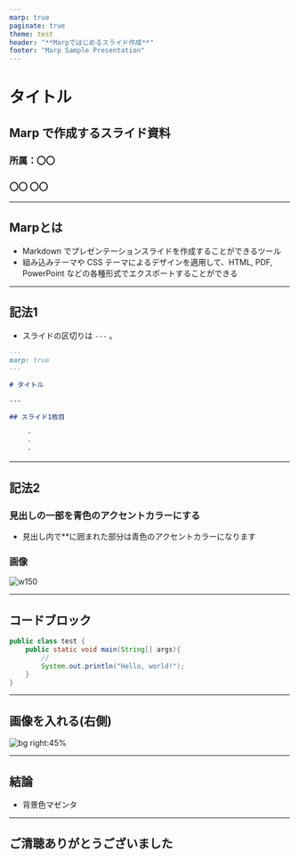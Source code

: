 ```yaml
---
marp: true
paginate: true
theme: test
header: "**Marpではじめるスライド作成**"
footer: "Marp Sample Presentation"
---
```


<!--
_class: title 
-->

# タイトル

## Marp で作成するスライド資料

### 所属：〇〇

### 〇〇 〇〇

---

## Marpとは

- Markdown でプレゼンテーションスライドを作成することができるツール
- 組み込みテーマや CSS テーマによるデザインを適用して、HTML, PDF, PowerPoint などの各種形式でエクスポートすることができる

---

## 記法1

- スライドの区切りは `---` 。

```Markdown
---
marp: true
---

# タイトル

---

## スライド1枚目

    ・
    ・
    ・
```

---

## 記法2

### 見出しの一部を**青色のアクセントカラー**にする

- 見出し内で**に囲まれた部分は青色のアクセントカラーになります

### 画像

![w150](https://placehold.jp/150x150.png)

---

## コードブロック

```Java
public class test {
    public static void main(String[] args){
        // 
        System.out.println("Hello, world!");
    }
}
```

---

## 画像を入れる(右側)

![bg right:45%](https://placehold.jp/150x200.png)

---

<!--
_backgroundColor: magenta
_color: white
-->

## 結論

- 背景色マゼンタ

---

## ご清聴ありがとうございました
